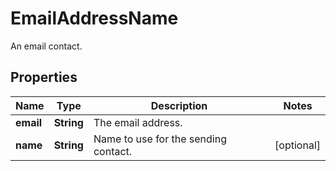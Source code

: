 

# EmailAddressName

An email contact.

## Properties

| Name | Type | Description | Notes |
|------------ | ------------- | ------------- | -------------|
|**email** | **String** | The email address. |  |
|**name** | **String** | Name to use for the sending contact. |  [optional] |



